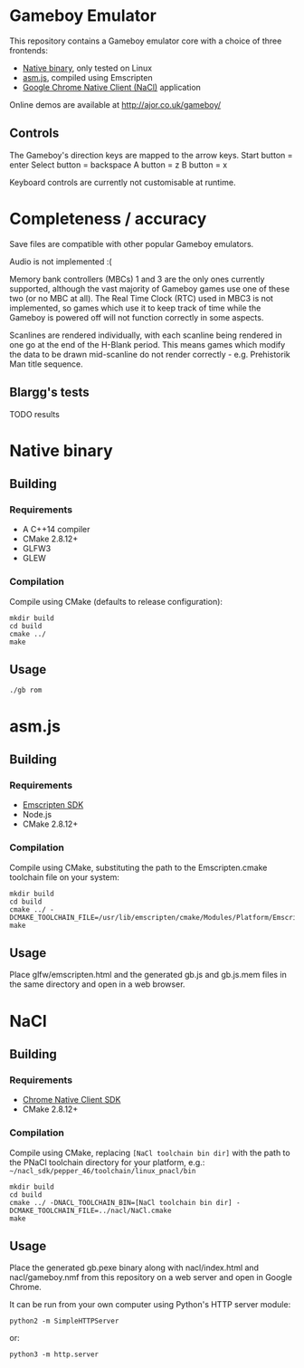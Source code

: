 # Gameboy Emulator

This repository contains a Gameboy emulator core with a choice of three frontends:
- [Native binary](#native-binary), only tested on Linux
- [asm.js](#asmjs), compiled using Emscripten
- [Google Chrome Native Client (NaCl)](#nacl) application

Online demos are available at http://ajor.co.uk/gameboy/

## Controls

The Gameboy's direction keys are mapped to the arrow keys.
Start button = enter
Select button = backspace
A button = z
B button = x

Keyboard controls are currently not customisable at runtime.

# Completeness / accuracy

Save files are compatible with other popular Gameboy emulators.

Audio is not implemented :(

Memory bank controllers (MBCs) 1 and 3 are the only ones currently supported, although the vast majority of Gameboy games use one of these two (or no MBC at all). The Real Time Clock (RTC) used in MBC3 is not implemented, so games which use it to keep track of time while the Gameboy is powered off will not function correctly in some aspects.

Scanlines are rendered individually, with each scanline being rendered in one go at the end of the H-Blank period. This means games which modify the data to be drawn mid-scanline do not render correctly - e.g. Prehistorik Man title sequence.

## Blargg's tests
TODO results

# Native binary

## Building

### Requirements
- A C++14 compiler
- CMake 2.8.12+
- GLFW3
- GLEW

### Compilation
Compile using CMake (defaults to release configuration):
```
mkdir build
cd build
cmake ../
make
```

## Usage

    ./gb rom

# asm.js

## Building

### Requirements
- [Emscripten SDK](https://kripken.github.io/emscripten-site/)
- Node.js
- CMake 2.8.12+

### Compilation
Compile using CMake, substituting the path to the Emscripten.cmake toolchain file on your system:
```
mkdir build
cd build
cmake ../ -DCMAKE_TOOLCHAIN_FILE=/usr/lib/emscripten/cmake/Modules/Platform/Emscripten.cmake
make
```

## Usage
Place glfw/emscripten.html and the generated gb.js and gb.js.mem files in the same directory and open in a web browser.

# NaCl

## Building

### Requirements
- [Chrome Native Client SDK](https://developer.chrome.com/native-client)
- CMake 2.8.12+

### Compilation
Compile using CMake, replacing `[NaCl toolchain bin dir]` with the path to the PNaCl toolchain directory for your platform, e.g.: `~/nacl_sdk/pepper_46/toolchain/linux_pnacl/bin`
```
mkdir build
cd build
cmake ../ -DNACL_TOOLCHAIN_BIN=[NaCl toolchain bin dir] -DCMAKE_TOOLCHAIN_FILE=../nacl/NaCl.cmake
make
```

## Usage
Place the generated gb.pexe binary along with nacl/index.html and nacl/gameboy.nmf from this repository on a web server and open in Google Chrome.

It can be run from your own computer using Python's HTTP server module:

    python2 -m SimpleHTTPServer
or:

    python3 -m http.server
